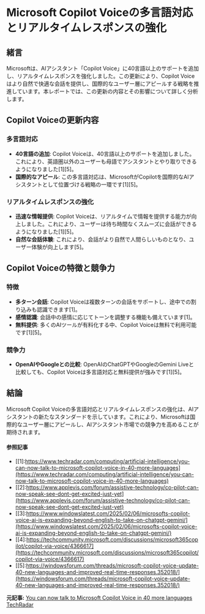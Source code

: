 # Microsoft Copilot Voiceの多言語対応とリアルタイムレスポンスの強化

## 緒言

Microsoftは、AIアシスタント「Copilot Voice」に40言語以上のサポートを追加し、リアルタイムレスポンスを強化しました。この更新により、Copilot Voiceはより自然で快適な会話を提供し、国際的なユーザー層にアピールする戦略を推進しています。本レポートでは、この更新の内容とその影響について詳しく分析します。

## Copilot Voiceの更新内容

### 多言語対応

- **40言語の追加**: Copilot Voiceは、40言語以上のサポートを追加しました。これにより、英語圏以外のユーザーも母語でアシスタントとやり取りできるようになりました[1][5]。
- **国際的なアピール**: この多言語対応は、MicrosoftがCopilotを国際的なAIアシスタントとして位置づける戦略の一環です[1][5]。

### リアルタイムレスポンスの強化

- **迅速な情報提供**: Copilot Voiceは、リアルタイムで情報を提供する能力が向上しました。これにより、ユーザーは待ち時間なくスムーズに会話ができるようになりました[1][5]。
- **自然な会話体験**: これにより、会話がより自然で人間らしいものとなり、ユーザー体験が向上します[5]。

## Copilot Voiceの特徴と競争力

### 特徴

- **多ターン会話**: Copilot Voiceは複数ターンの会話をサポートし、途中での割り込みも認識できます[1]。
- **感情認識**: 会話中の感情に応じてトーンを調整する機能も備えています[1]。
- **無料提供**: 多くのAIツールが有料化する中、Copilot Voiceは無料で利用可能です[1][5]。

### 競争力

- **OpenAIやGoogleとの比較**: OpenAIのChatGPTやGoogleのGemini Liveと比較しても、Copilot Voiceは多言語対応と無料提供が強みです[1][5]。

## 結論

Microsoft Copilot Voiceの多言語対応とリアルタイムレスポンスの強化は、AIアシスタントの新たなスタンダードを示しています。これにより、Microsoftは国際的なユーザー層にアピールし、AIアシスタント市場での競争力を高めることが期待されます。

#### 参照記事
- [[1]:https://www.techradar.com/computing/artificial-intelligence/you-can-now-talk-to-microsoft-copilot-voice-in-40-more-languages](https://www.techradar.com/computing/artificial-intelligence/you-can-now-talk-to-microsoft-copilot-voice-in-40-more-languages)
- [[2]:https://www.applevis.com/forum/assistive-technology/co-pilot-can-now-speak-see-dont-get-excited-just-yet](https://www.applevis.com/forum/assistive-technology/co-pilot-can-now-speak-see-dont-get-excited-just-yet)
- [[3]:https://www.windowslatest.com/2025/02/06/microsofts-copilot-voice-ai-is-expanding-beyond-english-to-take-on-chatgpt-gemini/](https://www.windowslatest.com/2025/02/06/microsofts-copilot-voice-ai-is-expanding-beyond-english-to-take-on-chatgpt-gemini/)
- [[4]:https://techcommunity.microsoft.com/discussions/microsoft365copilot/copilot-via-voice/4366617](https://techcommunity.microsoft.com/discussions/microsoft365copilot/copilot-via-voice/4366617)
- [[5]:https://windowsforum.com/threads/microsoft-copilot-voice-update-40-new-languages-and-improved-real-time-responses.352018/](https://windowsforum.com/threads/microsoft-copilot-voice-update-40-new-languages-and-improved-real-time-responses.352018/)


**元記事:** [You can now talk to Microsoft Copilot Voice in 40 more languages TechRadar](https://www.techradar.com/computing/artificial-intelligence/you-can-now-talk-to-microsoft-copilot-voice-in-40-more-languages)